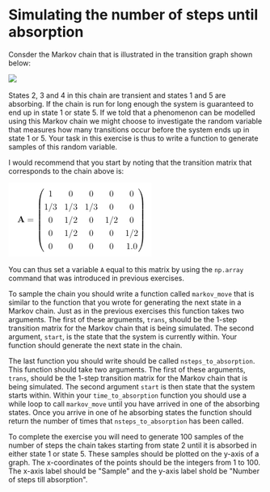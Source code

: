 # Simulating the number of steps until absorption

Consder the Markov chain that is illustrated in the transition graph shown below:

![](graph.png)

States 2, 3 and 4 in this chain are transient and states 1 and 5 are absorbing.  If the chain is run for long enough the system is guaranteed to end up in state 1 or state 5.  If we told that a phenomenon can be modelled using this Markov chain we might choose to investigate the random variable that measures how many transitions occur before the system ends up in state 1 or 5.  Your task in this exercise is thus to write a function to generate samples of this random variable.

I would recommend that you start by noting that the transition matrix that corresponds to the chain above is:

![](matrix.png)

You can thus set a variable `A` equal to this matrix by using the `np.array` command that was introduced in previous exercises.

To sample the chain you should write a function called `markov_move` that is similar to the function that you wrote for generating the next state in a Markov chain.  Just as in the previous exercises this function takes two arguments.  The first of these arguments, `trans`, should be the 1-step transition matrix for the Markov chain that is being simulated.  The second argument, `start`, is the state that the system is currently within.  Your function should generate the next state in the chain.

The last function you should write should be called `nsteps_to_absorption`.  This function should take two arguments.  The first of these arguments, `trans`, should be the 1-step transition matrix for the Markov chain that is being simulated.  The second argument `start` is then state that the system starts within. Within your `time_to_absorption` function you should use a while loop to call `markov_move` until you have arrived in one of the absorbing states.  Once you arrive in one of he absorbing states the function should return the number of times that `nsteps_to_absorption` has been called.

To complete the exercise you will need to generate 100 samples of the number of steps the chain takes starting from state 2 until it is absorbed in either state 1 or state 5.  These samples should be plotted on the y-axis of a graph.  The x-coordinates of the points should be the integers from 1 to 100.  The x-axis label should be "Sample" and the y-axis label shold be "Number of steps till absorption". 
